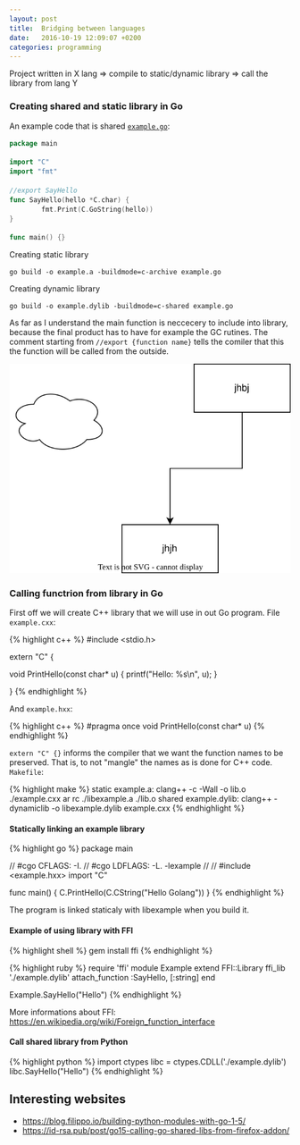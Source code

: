```yaml
---
layout: post
title:  Bridging between languages
date:   2016-10-19 12:09:07 +0200
categories: programming
---
```

Project written in X lang => compile to static/dynamic library => call the library from lang Y

### Creating shared and static library in Go

An example code that is shared [`example.go`](https://github.com/artur-gurgul/codebook):

``` go
package main

import "C"
import "fmt"

//export SayHello
func SayHello(hello *C.char) {
		fmt.Print(C.GoString(hello))
}

func main() {}
```

Creating static library

```
go build -o example.a -buildmode=c-archive example.go
```

Creating dynamic library

```
go build -o example.dylib -buildmode=c-shared example.go
```



As far as I understand the main function is neccecery to include into library, because the final product has to have for example the GC rutines. The comment starting from `//export {function name}` tells the comiler that this the function will be called from the outside.

![alt text](/svgs/test-graph.svg)

### Calling functrion from library in Go

First off we will create C++ library that we will use in out Go program.
File `example.cxx`:

{% highlight c++ %}
#include <stdio.h>

extern "C" {

void PrintHello(const char* u) {
    printf("Hello: %s\n", u);
}

}
{% endhighlight %}

And `example.hxx`:

{% highlight c++ %}
#pragma once
void PrintHello(const char* u)
{% endhighlight %}

`extern "C" {}` informs the compiler that we want the function names to be preserved. That is, to not "mangle" the names as is done for C++ code.
`Makefile`:

{% highlight make %}
static example.a:
	clang++ -c -Wall -o lib.o ./example.cxx
	ar rc ./libexample.a ./lib.o
shared example.dylib:
	clang++ -dynamiclib -o libexample.dylib example.cxx
{% endhighlight %}


#### Statically linking an example library 

{% highlight go %}
package main

// #cgo CFLAGS: -I.
// #cgo LDFLAGS: -L. -lexample
//
// #include <example.hxx>
import "C"

func main() {
	C.PrintHello(C.CString("Hello Golang"))
}
{% endhighlight %}

The program is linked staticaly with libexample when you build it.

#### Example of using library with FFI

{% highlight shell %}
gem install ffi
{% endhighlight %}

{% highlight ruby %}
require 'ffi'
module Example
  extend FFI::Library
  ffi_lib './example.dylib'
  attach_function :SayHello, [:string]
end

Example.SayHello("Hello")
{% endhighlight %}

More informations about FFI: https://en.wikipedia.org/wiki/Foreign_function_interface

#### Call shared library from Python

{% highlight python %}
import ctypes
libc = ctypes.CDLL('./example.dylib')
libc.SayHello("Hello")
{% endhighlight %}

## Interesting websites

- https://blog.filippo.io/building-python-modules-with-go-1-5/
- https://id-rsa.pub/post/go15-calling-go-shared-libs-from-firefox-addon/